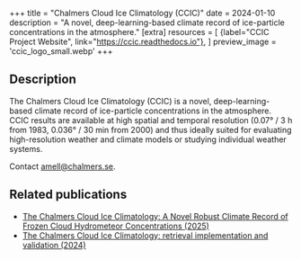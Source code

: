 +++
title = "Chalmers Cloud Ice Climatology (CCIC)"
date = 2024-01-10
description = "A novel, deep-learning-based climate record of ice-particle concentrations in the atmosphere."
[extra]
resources = [
    {label="CCIC Project Website", link="https://ccic.readthedocs.io"},
]
preview_image = 'ccic_logo_small.webp'
+++

## Description
The Chalmers Cloud Ice Climatology (CCIC) is a novel, deep-learning-based climate record of ice-particle concentrations in the atmosphere. CCIC results are available at high spatial and temporal resolution (0.07° / 3 h from 1983, 0.036° / 30 min from 2000) and thus ideally suited for evaluating high-resolution weather and climate models or studying individual weather systems.

Contact [amell@chalmers.se](mailto:amell@chalmers.se).

## Related publications
- [The Chalmers Cloud Ice Climatology: A Novel Robust Climate Record of Frozen Cloud Hydrometeor Concentrations (2025)](https://doi.org/10.1029/2024JD042618)
- [The Chalmers Cloud Ice Climatology: retrieval implementation and validation (2024)](https://doi.org/10.5194/amt-17-4337-2024)
